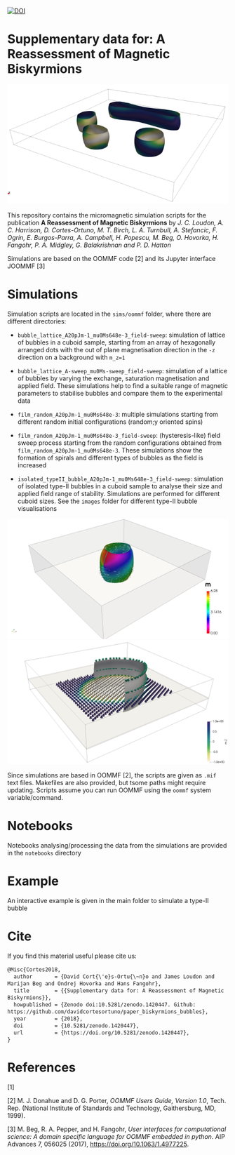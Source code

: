 [![DOI](https://zenodo.org/badge/DOI/10.5281/zenodo.1420447.svg)](https://doi.org/10.5281/zenodo.1420447)


# Supplementary data for: A Reassessment of Magnetic Biskyrmions

![](images/bubble_lattice.png)

This repository contains the micromagnetic simulation scripts for the publication **A Reassessment of Magnetic Biskyrmions** by *J. C. Loudon, A. C. Harrison, D. Cortes-Ortuno, M. T. Birch, L. A. Turnbull, A. Stefancic, F. Ogrin, E. Burgos-Parra, A. Campbell, H. Popescu, M. Beg, O. Hovorka, H. Fangohr, P. A. Midgley, G. Balakrishnan and P. D. Hatton*

Simulations are based on the OOMMF code [2] and its Jupyter interface JOOMMF [3]

# Simulations

Simulation scripts are located in the `sims/oommf` folder, where there are different directories:

- `bubble_lattice_A20pJm-1_mu0Ms648e-3_field-sweep`: simulation of lattice of bubbles in a cuboid sample, starting from an array of hexagonally arranged dots with the out of plane magnetisation direction in the `-z` direction on a background with `m_z=1`

- `bubble_lattice_A-sweep_mu0Ms-sweep_field-sweep`: simulation of a lattice of bubbles by varying the exchange, saturation magnetisation and applied field. These simulations help to find a suitable range of magnetic parameters to stabilise bubbles and compare them to the experimental data 

- `film_random_A20pJm-1_mu0Ms648e-3`: multiple simulations starting from different random initial configurations (random;y oriented spins)

- `film_random_A20pJm-1_mu0Ms648e-3_field-sweep`: (hysteresis-like) field sweep process starting from the random configurations obtained from `film_random_A20pJm-1_mu0Ms648e-3`. These simulations show the formation of spirals and different types of bubbles as the field is increased

- `isolated_typeII_bubble_A20pJm-1_mu0Ms648e-3_field-sweep`: simulation of isolated type-II bubbles in a cuboid sample to analyse their size and applied field range of stability. Simulations are performed for different cuboid sizes. See the `images` folder for different type-II bubble visualisations

![](images/bubble.png)
![](images/TYPEII_BUBBLE_OVERVIEW.png)

Since simulations are based in OOMMF [2], the scripts are given as `.mif` text files. Makefiles are also provided, but tsome paths might require updating. Scripts assume you can run OOMMF using the `oommf` system variable/command.

# Notebooks

Notebooks analysing/processing the data from the simulations are provided in the `notebooks` directory

# Example

An interactive example is given in the main folder to simulate a type-II bubble

# Cite

If you find this material useful please cite us:

```
@Misc{Cortes2018,
  author       = {David Cort{\'e}s-Ortu{\~n}o and James Loudon and Marijan Beg and Ondrej Hovorka and Hans Fangohr},
  title        = {{Supplementary data for: A Reassessment of Magnetic Biskyrmions}},
  howpublished = {Zenodo doi:10.5281/zenodo.1420447. Github: https://github.com/davidcortesortuno/paper_biskyrmions_bubbles},
  year         = {2018},
  doi          = {10.5281/zenodo.1420447},
  url          = {https://doi.org/10.5281/zenodo.1420447},
}
```

# References

[1]

[2] M. J. Donahue and D. G. Porter, *OOMMF Users Guide, Version 1.0*, Tech. Rep. (National Institute of Standards and Technology, Gaithersburg, MD, 1999).

[3] M. Beg, R. A. Pepper, and H. Fangohr, *User interfaces for computational science: A domain specific language for OOMMF embedded in python*. AIP Advances 7, 056025 (2017), https://doi.org/10.1063/1.4977225.
